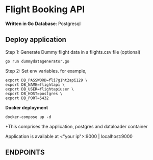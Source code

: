 # Flight Booking API
**Written in Go**
**Database**: Postgresql

## Deploy application

Step 1: Generate Dummy flight data in a flights.csv file (optional)

    go run dummydatagenerator.go 
Step 2: Set env variables. for example,

    export DB_PASSWORD=fli7g1ht2api129 \
    export DB_NAME=flightapi \
    export DB_USER=flightapiuser \
    export DB_HOST=postgres \
    export DB_PORT=5432


**Docker deployment**

    docker-compose up -d
*This comprises the application, postgres and dataloader container

Application is available at <"your ip">:9000 | localhost:9000

## ENDPOINTS

